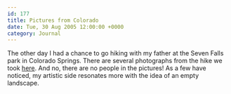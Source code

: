 ```yaml
---
id: 177
title: Pictures from Colorado
date: Tue, 30 Aug 2005 12:00:00 +0000
category: Journal
---
```


The other day I had a chance to go hiking with my father at the Seven
Falls park in Colorado Springs.  There are several photographs from the
hike we took [here](gallery/Colorado/Seven%20Falls/index.html).  And no, there are no people in the pictures!  As a
few have noticed, my artistic side resonates more with the idea of an
empty landscape.


